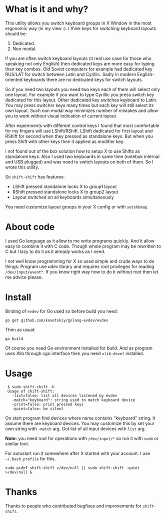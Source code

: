 What is it and why?
===================

This utility allows you switch keyboard groups in X Window in the most
ergonomic way (in my view :). 
I think keys for switching keyboard layouts should be:

1. Dedicated.
2. Non modal.

If you are often switch keyboard layouts (it real use case
for those who speaking not only English) then dedicated keys are more easy
for typing than key combos.  Old Soviet computers for example had
dedicated key RUS/LAT for switch between Latin and Cyrillic. Sadly
in modern English-oriented keyboards there are no dedicated keys
for switch layouts.

So if you need two layouts you need two keys each of them will select
only one layout. For example if you want to type Cyrillic you press switch
key dedicated for this layout. Other dedicated key switches keyboard to Latin.
You may press switcher keys many times but each key will still select its own
layout. Such non modal way minimizes number of mistakes and allow you to work
without visual indication of current layout.

After experiments with different control keys I found that most
comfortable for my fingers will use LShift/RShift. LShift dedicated
for first layout and RShift for second when they pressed as standalone
keys. But when you press Shift with other keys then it applied as
modifier key.

I not found out of the box solution how to setup X to use Shifts as
standalone keys. Also I used two keyboards in same time (notebok internal and USB plugged) 
and was need to switch layouts on both of them. So I wrote this utility.

So `shift-shift` has features:

* LShift pressed standalone locks X to group1 layout
* RShift pressed standalone locks X to group2 layout
* Layout switched on all keyboards simultaneously

You need customize layout groups in your X config or with `setxkbmap`.

About code
==========

I used Go language as it allow to me write programs quickly. And it allow
easy to combine it with C code. Though whole program may be rewritten to C
but I lazy to do it as it already works as I need.

I not well know programming for X so used simple and crude ways to do things.
Program use udev library and requires root privileges for reading `/dev/input/event*`.
If you know right way how to do it without root then let me advice please.

Install
=======

Binding of `evdev` for Go used so before build you need:

    go get github.com/kovetskiy/golang-evdev/evdev

Then as usual:

    go build

Of course you need Go environment installed for build. 
And as program uses Xlib through cgo interface then you need `xlib-devel`
installed.

Usage
=====

     $ sudo shift-shift -h
     Usage of shift-shift:
       -list=false: list all devices listened by evdev
       -match="keyboard": string used to match keyboard device
       -print=false: print pressed keys
       -quiet=false: be silent

On start program find devices where name contains "keyboard" string. It assume there
are keyboard devices. You may customize this by set your own string with `-match` arg.
Got list of all input devices with `list` arg.

**Note:** you need root for operations with `/dev/input/*` so run it with `sudo` or similar tool.

For autostart run it somewhere after X started with your account. I use `~/.bash_profile` for
this.

    sudo pidof shift-shift >/dev/null || sudo shift-shift -quiet >/dev/null &

Thanks
======

Thanks to people who contributed bugfixes and improvements for `shift-shift`.
